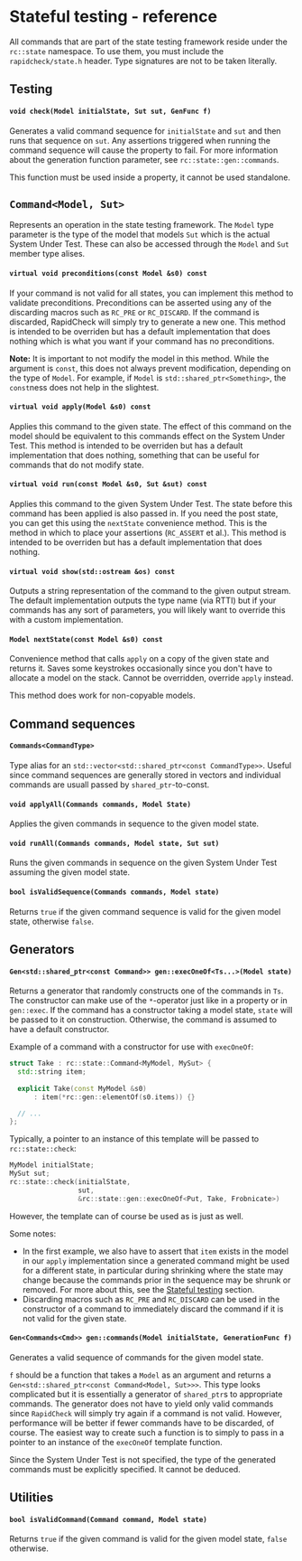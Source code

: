 # Stateful testing - reference #
All commands that are part of the state testing framework reside under the `rc::state` namespace. To use them, you must include the `rapidcheck/state.h` header. Type signatures are not to be taken literally.

## Testing ##
#### `void check(Model initialState, Sut sut, GenFunc f)` ####
Generates a valid command sequence for `initialState` and `sut` and then runs that sequence on `sut`. Any assertions triggered when running the command sequence will cause the property to fail. For more information about the generation function parameter, see `rc::state::gen::commands`.

This function must be used inside a property, it cannot be used standalone.

## `Command<Model, Sut>` ##
Represents an operation in the state testing framework. The `Model` type parameter is the type of the model that models `Sut` which is the actual System Under Test. These can also be accessed through the `Model` and `Sut` member type alises.

#### `virtual void preconditions(const Model &s0) const` ####
If your command is not valid for all states, you can implement this method to validate preconditions. Preconditions can be asserted using any of the discarding macros such as `RC_PRE` or `RC_DISCARD`. If the command is discarded, RapidCheck will simply try to generate a new one. This method is intended to be overriden but has a default implementation that does nothing which is what you want if your command has no preconditions.

**Note:** It is important to not modify the model in this method. While the argument is `const`, this does not always prevent modification, depending on the type of `Model`. For example, if `Model` is `std::shared_ptr<Something>`, the `const`ness does not help in the slightest.

#### `virtual void apply(Model &s0) const` ####
Applies this command to the given state. The effect of this command on the model should be equivalent to this commands effect on the System Under Test. This method is intended to be overriden but has a default implementation that does nothing, something that can be useful for commands that do not modify state.

#### `virtual void run(const Model &s0, Sut &sut) const` ####
Applies this command to the given System Under Test. The state before this command has been applied is also passed in. If you need the post state, you can get this using the `nextState` convenience method. This is the method in which to place your assertions (`RC_ASSERT` et al.). This method is intended to be overriden but has a default implementation that does nothing.

#### `virtual void show(std::ostream &os) const` ####
Outputs a string representation of the command to the given output stream. The default implementation outputs the type name (via RTTI) but if your commands has any sort of parameters, you will likely want to override this with a custom implementation.

#### `Model nextState(const Model &s0) const` ####
Convenience method that calls `apply` on a copy of the given state and returns it. Saves some keystrokes occasionally since you don't have to allocate a model on the stack. Cannot be overridden, override `apply` instead.

This method does work for non-copyable models.

## Command sequences ##
#### `Commands<CommandType>` ####
Type alias for an `std::vector<std::shared_ptr<const CommandType>>`. Useful since command sequences are generally stored in vectors and individual commands are usuall passed by `shared_ptr`-to-const.

#### `void applyAll(Commands commands, Model State)` ####
Applies the given commands in sequence to the given model state.

#### `void runAll(Commands commands, Model state, Sut sut)` ####
Runs the given commands in sequence on the given System Under Test assuming the given model state.

#### `bool isValidSequence(Commands commands, Model state)` ####
Returns `true` if the given command sequence is valid for the given model state, otherwise `false`.

## Generators ##
#### `Gen<std::shared_ptr<const Command>> gen::execOneOf<Ts...>(Model state)` ####
Returns a generator that randomly constructs one of the commands in `Ts`. The constructor can make use of the `*`-operator just like in a property or in `gen::exec`. If the command has a constructor taking a model state, `state` will be passed to it on construction. Otherwise, the command is assumed to have a default constructor.

Example of a command with a constructor for use with `execOneOf`:

```C++
struct Take : rc::state::Command<MyModel, MySut> {
  std::string item;
  
  explicit Take(const MyModel &s0)
      : item(*rc::gen::elementOf(s0.items)) {}

  // ...
};
```

Typically, a pointer to an instance of this template will be passed to `rc::state::check`:

```C++
MyModel initialState;
MySut sut;
rc::state::check(initialState,
                 sut,
                 &rc::state::gen::execOneOf<Put, Take, Frobnicate>)
```

However, the template can of course be used as is just as well.

Some notes:
- In the first example, we also have to assert that `item` exists in the model in our `apply` implementation since a generated command might be used for a different state, in particular during shrinking where the state may change because the commands prior in the sequence may be shrunk or removed. For more about this, see the [Stateful testing](state.md) section.
- Discarding macros such as `RC_PRE` and `RC_DISCARD` can be used in the constructor of a command to immediately discard the command if it is not valid for the given state.

#### `Gen<Commands<Cmd>> gen::commands(Model initialState, GenerationFunc f)` ####
Generates a valid sequence of commands for the given model state.

`f` should be a function that takes a `Model` as an argument and returns a `Gen<std::shared_ptr<const Command<Model, Sut>>>`. This type looks complicated but it is essentially a generator of `shared_ptr`s to appropriate commands. The generator does not have to yield only valid commands since `RapidCheck` will simply try again if a command is not valid. However, performance will be better if fewer commands have to be discarded, of course. The easiest way to create such a function is to simply to pass in a pointer to an instance of the `execOneOf` template function.

Since the System Under Test is not specified, the type of the generated commands must be explicitly specified. It cannot be deduced.

## Utilities ##
#### `bool isValidCommand(Command command, Model state)` ####
Returns `true` if the given command is valid for the given model state, `false` otherwise.
